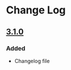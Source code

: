 # Change Log

## [3.1.0]
### Added
- Changelog file


[unreleased]: https://github.com/ForstaLabs/librelay-node/tree/master
[3.1.0]: https://github.com/ForstaLabs/librelay-node/tree/v3.1.0
